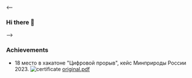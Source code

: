 <-- 
### Hi there 👋 
-->
### Achievements

- 18 место в хакатоне "Цифровой прорыв", кейс Минприроды России 2023.
![certificate](https://github.com/Farlom/Farlom/assets/79148785/eba640a4-2659-4596-b954-0c119de840e6)
[original.pdf](https://github.com/Farlom/Farlom/files/11801481/certificate.1.pdf)

<!--
**Farlom/Farlom** is a ✨ _special_ ✨ repository because its `README.md` (this file) appears on your GitHub profile.

Here are some ideas to get you started:

- 🔭 I’m currently working on ...
- 🌱 I’m currently learning ...
- 👯 I’m looking to collaborate on ...
- 🤔 I’m looking for help with ...
- 💬 Ask me about ...
- 📫 How to reach me: ...
- 😄 Pronouns: ...
- ⚡ Fun fact: ...
-->
